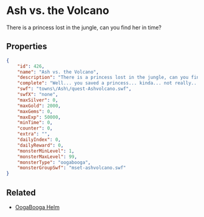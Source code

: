# Ash vs. the Volcano

There is a princess lost in the jungle, can you find her in time?

## Properties

```json
{
    "id": 426,
    "name": "Ash vs. the Volcano",
    "description": "There is a princess lost in the jungle, can you find her in time?",
    "complete": "Well... you saved a princess... kinda... not really... (Although she did seem to be enjoying the lava bath!)",
    "swf": "towns\/Ash\/quest-Ashvolcano.swf",
    "swfX": "none",
    "maxSilver": 0,
    "maxGold": 2000,
    "maxGems": 0,
    "maxExp": 50000,
    "minTime": 0,
    "counter": 0,
    "extra": "",
    "dailyIndex": 0,
    "dailyReward": 0,
    "monsterMinLevel": 1,
    "monsterMaxLevel": 99,
    "monsterType": "oogabooga",
    "monsterGroupSwf": "mset-ashvolcano.swf"
}
```

## Related

- [OogaBooga Helm](../items/2498-oogabooga-helm.md)

